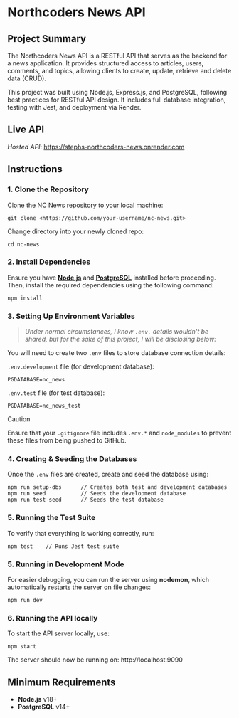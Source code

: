 # Northcoders News API

## Project Summary

The Northcoders News API is a RESTful API that serves as the backend for a news application. It provides structured access to articles, users, comments, and topics, allowing clients to create, update, retrieve and delete data (CRUD).

This project was built using Node.js, Express.js, and PostgreSQL, following best practices for RESTful API design. It includes full database integration, testing with Jest, and deployment via Render.

## Live API

_Hosted API_: https://stephs-northcoders-news.onrender.com

## Instructions

### 1. Clone the Repository

Clone the NC News repository to your local machine:

```
git clone <https://github.com/your-username/nc-news.git>
```

Change directory into your newly cloned repo:

```
cd nc-news
```

### 2. Install Dependencies

Ensure you have [**Node.js**](https://nodejs.org/en) and [**PostgreSQL**](https://www.w3schools.com/postgresql/postgresql_install.php) installed before proceeding. Then, install the required dependencies using the following command:

```
npm install
```

### 3. Setting Up Environment Variables

> _Under normal circumstances, I know `.env.` details wouldn't be shared, but for the sake of this project, I will be disclosing below:_

You will need to create two `.env` files to store database connection details:

`.env.development` file (for development database):

```
PGDATABASE=nc_news
```

`.env.test` file (for test database):

```
PGDATABASE=nc_news_test
```

> [!CAUTION]
> Ensure that your `.gitignore` file includes `.env.*` and `node_modules` to prevent these files from being pushed to GitHub.

### 4. Creating & Seeding the Databases

Once the `.env` files are created, create and seed the database using:

```
npm run setup-dbs      // Creates both test and development databases
npm run seed           // Seeds the development database
npm run test-seed      // Seeds the test database
```

### 5. Running the Test Suite

To verify that everything is working correctly, run:

```
npm test    // Runs Jest test suite
```

### 5. Running in Development Mode

For easier debugging, you can run the server using **nodemon**, which automatically restarts the server on file changes:

```
npm run dev
```

### 6. Running the API locally

To start the API server locally, use:

```
npm start
```

The server should now be running on: http://localhost:9090

## Minimum Requirements

- **Node.js** v18+
- **PostgreSQL** v14+
